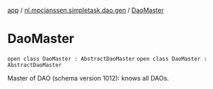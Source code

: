 [app](../../index.md) / [nl.mpcjanssen.simpletask.dao.gen](../index.md) / [DaoMaster](.)

# DaoMaster

`open class DaoMaster : AbstractDaoMaster`
`open class DaoMaster : AbstractDaoMaster`

Master of DAO (schema version 1012): knows all DAOs.

